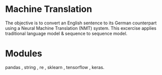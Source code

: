 # Machine Translation

The objective is to convert an English sentence to its German counterpart using a Neural Machine Translation (NMT) system. This excercise applies traditional language model & sequence to sequence model.

# Modules<br>

pandas , string , re , sklearn , tensorflow , keras.
